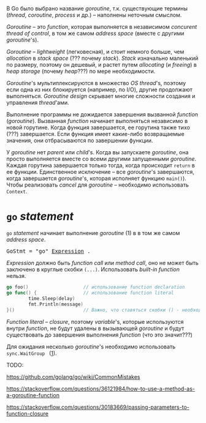 ## 

В Go было выбрано название *goroutine*, т.к. существующие термины (*thread*, *coroutine*, *process* и др.) – наполнены неточным смыслом. 

*Goroutine* – это *function*, которая выполняется в независимом *concurent thread of control*, в том же самом *address space* (вместе с другими *goroutine*'s). 

*Goroutine* –  *lightweight* (легковесная), и стоит немного больше, чем *allocation* в *stack space* (??? почему *stack*). *Stack* изначально маленький по размеру, поэтому он дешевый, и растет путем *allocating* (и *freeing*) в *heap storage* (почему *heap*???) по мере необходимости.

*Goroutine*'s мультиплексируются в множество *OS thread*'s, поэтому если одна из них блокируется (например, по I/O), другие продолжают выполняться. *Goroutine design* скрывает многие сложности создания и управления *thread*'ами.

Выполнение программы не дожидается завершения вызванной *function* (*goroutine*). Вызванная *function* начинает выполняться независимо в новой горутине. Когда функция завершается, ее горутина также тихо (???) завершается. Если функция имеет какие-либо возвращаемые значения, они отбрасываются по завершении функции.

У *goroutine* нет *parent* или *child*'s. Когда вы запускаете *goroutine*, она просто выполняется вместе со всеми другими запущенными *goroutine*. Каждая горутина завершается только тогда, когда происходит `return` в ее функции. Единственное исключение – все *goroutine*'s завершаются, когда завершается *goroutine*'s, которая исполняет функцию `main()`). Чтобы реализовать *cancel* для *goroutine* – необходимо использовать `Context`.

# `go` *statement*

`go` *statement* начинает выполнение *goroutine* (1) в в том же самом *address space*. 

<pre>
GoStmt = "go" <a href="#operator">Expression</a> .   
</pre>

*Expression* должно быть *function call* или *method call*, оно не может быть заключено в круглые скобки `(...)`. Использовать *built-in function* нельзя. 

```go
go foo()                    // использование function declaration
go func() {                 // использование function literal
        time.Sleep(delay)
        fmt.Println(message)
}()                         // Важно, что ставяться скобки () - необходимо вызвать function
```

*Function literal* – *closure*, поэтому *variable*'s, которые используются внутри *function*, не будут удалены в вызывающей *goroutine* и будут существовать до завершения выполнения *function* (что это значит???)

Для ожидания несколько *goroutine*'s необходимо использовать `sync.WaitGroup ` ([1](#sync-waitgroup)).



TODO:

https://github.com/golang/go/wiki/CommonMistakes

https://stackoverflow.com/questions/36121984/how-to-use-a-method-as-a-goroutine-function

https://stackoverflow.com/questions/30183669/passing-parameters-to-function-closure